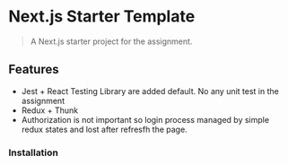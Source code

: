 # Next.js Starter Template

> A Next.js starter project for the assignment. 

## Features

- Jest + React Testing Library are added default. No any unit test in the assignment
- Redux + Thunk
- Authorization is not important so login process managed by simple redux states and lost after refresfh the page.

### Installation
